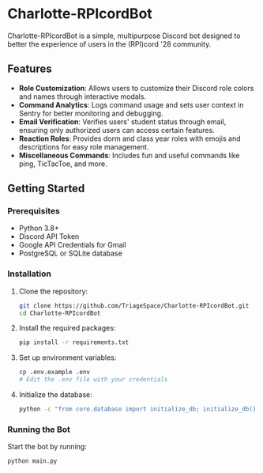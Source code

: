 # Charlotte-RPIcordBot

Charlotte-RPIcordBot is a simple, multipurpose Discord bot designed to better the experience of users in the (RPI)cord '28 community.

## Features

- **Role Customization**: Allows users to customize their Discord role colors and names through interactive modals.
- **Command Analytics**: Logs command usage and sets user context in Sentry for better monitoring and debugging.
- **Email Verification**: Verifies users' student status through email, ensuring only authorized users can access certain features.
- **Reaction Roles**: Provides dorm and class year roles with emojis and descriptions for easy role management.
- **Miscellaneous Commands**: Includes fun and useful commands like ping, TicTacToe, and more.

## Getting Started

### Prerequisites

- Python 3.8+
- Discord API Token
- Google API Credentials for Gmail
- PostgreSQL or SQLite database

### Installation

1. Clone the repository:
    ```sh
    git clone https://github.com/TriageSpace/Charlotte-RPIcordBot.git
    cd Charlotte-RPIcordBot
    ```

2. Install the required packages:
    ```sh
    pip install -r requirements.txt
    ```

3. Set up environment variables:
    ```sh
    cp .env.example .env
    # Edit the .env file with your credentials
    ```

4. Initialize the database:
    ```sh
    python -c "from core.database import initialize_db; initialize_db()"
    ```

### Running the Bot

Start the bot by running:
```
python main.py
```
